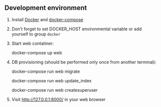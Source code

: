 Development environment
-----------------------

1. Install [Docker](https://docs.docker.com/) and [docker-compose](https://docs.docker.com/compose/)

2. Don't forget to set DOCKER_HOST environmental variable or add yourself to group `docker`

3. Start web contatiner:

    docker-compose up web

4. DB provisioning (should be performed only once from another terminal):

    docker-compose run web migrate

    docker-compose run web update_index

    docker-compose run web createsuperuser

5. Visit http://127.0.0.1:8000/ in your web browser
